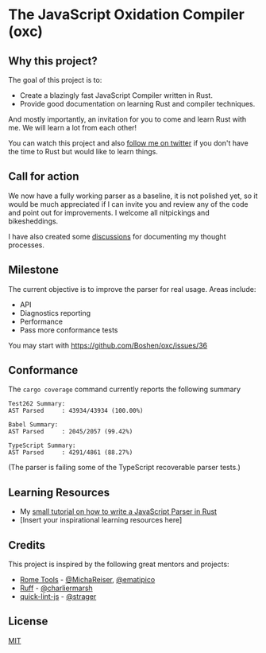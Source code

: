 # The JavaScript Oxidation Compiler (oxc)

## Why this project?

The goal of this project is to:

* Create a blazingly fast JavaScript Compiler written in Rust.
* Provide good documentation on learning Rust and compiler techniques.

And mostly importantly, an invitation for you to come and learn Rust with me.
We will learn a lot from each other!

You can watch this project and also [follow me on twitter](https://twitter.com/boshen_c) if you don't have the time to
Rust but would like to learn things.

## Call for action

We now have a fully working parser as a baseline, it is not polished yet,
so it would be much appreciated if I can invite you and review any of the code and point out for improvements.
I welcome all nitpickings and bikesheddings.

I have also created some [discussions](https://github.com/Boshen/oxc/discussions) for documenting my thought processes.

## Milestone

The current objective is to improve the parser for real usage. Areas include:

* API
* Diagnostics reporting
* Performance
* Pass more conformance tests

You may start with https://github.com/Boshen/oxc/issues/36

## Conformance

The `cargo coverage` command currently reports the following summary

```
Test262 Summary:
AST Parsed     : 43934/43934 (100.00%)

Babel Summary:
AST Parsed     : 2045/2057 (99.42%)

TypeScript Summary:
AST Parsed     : 4291/4861 (88.27%)
```

(The parser is failing some of the TypeScript recoverable parser tests.)

## Learning Resources

* My [small tutorial on how to write a JavaScript Parser in Rust](https://boshen.github.io/javascript-parser-in-rust/)
* [Insert your inspirational learning resources here]

## Credits

This project is inspired by the following great mentors and projects:

* [Rome Tools](https://github.com/rome/tools) - [@MichaReiser](https://github.com/MichaReiser), [@ematipico](https://github.com/ematipico)
* [Ruff](https://github.com/charliermarsh/ruff) - [@charliermarsh](https://github.com/charliermarsh)
* [quick-lint-js](https://github.com/quick-lint/quick-lint-js) - [@strager](https://github.com/strager)

## License

[MIT](./LICENSE)
